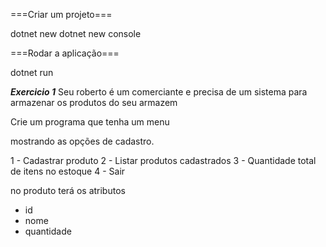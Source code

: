 ===Criar um projeto===

dotnet new
dotnet new console

===Rodar a aplicação===

dotnet run

***Exercicio 1***
Seu roberto é um comerciante e precisa de um sistema 
para armazenar os produtos do seu armazem

Crie um programa que tenha um menu

mostrando as opções de cadastro.

1 - Cadastrar produto
2 - Listar produtos cadastrados
3 - Quantidade total de itens no estoque
4 - Sair

no produto terá os atributos
- id
- nome
- quantidade
